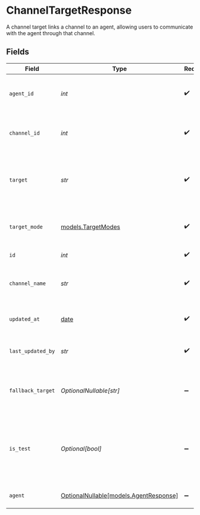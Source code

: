 # ChannelTargetResponse

A channel target links a channel to an agent, allowing users to communicate with the agent
through that channel.


## Fields

| Field                                                                                                                          | Type                                                                                                                           | Required                                                                                                                       | Description                                                                                                                    |
| ------------------------------------------------------------------------------------------------------------------------------ | ------------------------------------------------------------------------------------------------------------------------------ | ------------------------------------------------------------------------------------------------------------------------------ | ------------------------------------------------------------------------------------------------------------------------------ |
| `agent_id`                                                                                                                     | *int*                                                                                                                          | :heavy_check_mark:                                                                                                             | The ID of the agent associated with the channel target                                                                         |
| `channel_id`                                                                                                                   | *int*                                                                                                                          | :heavy_check_mark:                                                                                                             | The ID of the channel associated with the channel target                                                                       |
| `target`                                                                                                                       | *str*                                                                                                                          | :heavy_check_mark:                                                                                                             | The name of the channel target (must correspond to an organization-level target)                                               |
| `target_mode`                                                                                                                  | [models.TargetModes](../models/targetmodes.md)                                                                                 | :heavy_check_mark:                                                                                                             | Available modes (communication methods) for channel targets.                                                                   |
| `id`                                                                                                                           | *int*                                                                                                                          | :heavy_check_mark:                                                                                                             | The ID of the channel target                                                                                                   |
| `channel_name`                                                                                                                 | *str*                                                                                                                          | :heavy_check_mark:                                                                                                             | The name of the channel associated with the channel target                                                                     |
| `updated_at`                                                                                                                   | [date](https://docs.python.org/3/library/datetime.html#date-objects)                                                           | :heavy_check_mark:                                                                                                             | Timestamp of the most recent update to the channel target                                                                      |
| `last_updated_by`                                                                                                              | *str*                                                                                                                          | :heavy_check_mark:                                                                                                             | Email of the user who last updated the channel target                                                                          |
| `fallback_target`                                                                                                              | *OptionalNullable[str]*                                                                                                        | :heavy_minus_sign:                                                                                                             | The fallback for the channel target (currently only supported for "voice" mode)                                                |
| `is_test`                                                                                                                      | *Optional[bool]*                                                                                                               | :heavy_minus_sign:                                                                                                             | Whether the channel target is intended for testing. If true, any sessions created through this target will be labeled as test. |
| `agent`                                                                                                                        | [OptionalNullable[models.AgentResponse]](../models/agentresponse.md)                                                           | :heavy_minus_sign:                                                                                                             | Definition of the agent for the channel target                                                                                 |